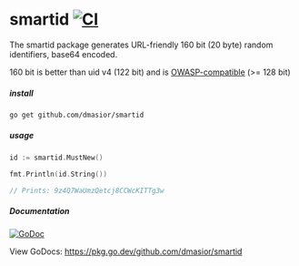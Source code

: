 # smartid [![CI](https://github.com/dmasior/smartid/actions/workflows/ci.yml/badge.svg)](https://github.com/dmasior/smartid/actions/workflows/ci.yml)
The smartid package generates URL-friendly 160 bit (20 byte) random identifiers, base64 encoded.


160 bit is better than uid v4 (122 bit) and is [OWASP-compatible](https://owasp.org/www-community/vulnerabilities/Insufficient_Session-ID_Length) (>= 128 bit)


##### install
```sh
go get github.com/dmasior/smartid
```


##### usage

```go
id := smartid.MustNew()

fmt.Println(id.String())

// Prints: 9z4Q7WaUmzQetcj8CCWcKITTg3w
```

##### Documentation
[![GoDoc](https://godoc.org/github.com/dmasior/smartid?status.svg)](http://godoc.org/github.com/dmasior/smartid)


View GoDocs: https://pkg.go.dev/github.com/dmasior/smartid
